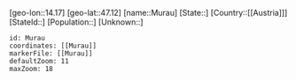 ﻿---
location: [47.12,14.17]
mapzoom: [7,12] 
mapmarker: city 
type: City
tags:
- geo/City


SpocWebEntityId: 32628
isDeleted: false
confidential: public

---
[geo-lon::14.17]
[geo-lat::47.12]
[name::Murau]
[State::]
[Country::[[Austria]]]
[StateId::]
[Population::]
[Unknown::]


```leaflet
id: Murau
coordinates: [[Murau]]
markerFile: [[Murau]]
defaultZoom: 11 
maxZoom: 18
```
